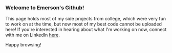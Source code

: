 ### Welcome to Emerson's Github!
This page holds most of my side projects from college, which were very fun to work on at the time, but now most of my best code 
cannot be uploaded here! If you're interested in hearing about what I'm working on now, connect with me on LinkedIn [here](https://www.linkedin.com/in/emersonspradling/).

Happy browsing!

<!--
**espradli/espradli** is a ✨ _special_ ✨ repository because its `README.md` (this file) appears on your GitHub profile.

Here are some ideas to get you started:

- 🔭 I’m currently working on ...
- 🌱 I’m currently learning ...
- 👯 I’m looking to collaborate on ...
- 🤔 I’m looking for help with ...
- 💬 Ask me about ...
- 📫 How to reach me: ...
- 😄 Pronouns: ...
- ⚡ Fun fact: ...
-->

